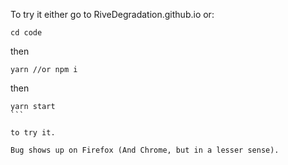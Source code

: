 To try it either go to RiveDegradation.github.io or:

```
cd code
```

then

```
yarn //or npm i
```

then
````
yarn start
```

to try it.

Bug shows up on Firefox (And Chrome, but in a lesser sense).
